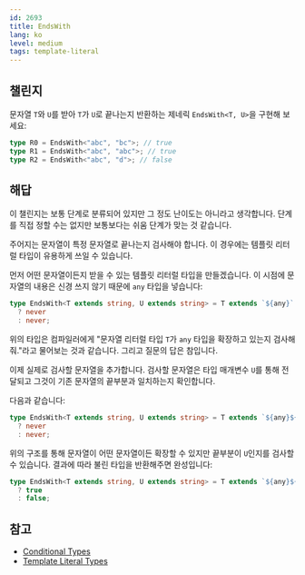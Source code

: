 ```yaml
---
id: 2693
title: EndsWith
lang: ko
level: medium
tags: template-literal
---
```


## 챌린지

문자열 `T`와 `U`를 받아 `T`가 `U`로 끝나는지 반환하는 제네릭 `EndsWith<T, U>`을 구현해 보세요:

```typescript
type R0 = EndsWith<"abc", "bc">; // true
type R1 = EndsWith<"abc", "abc">; // true
type R2 = EndsWith<"abc", "d">; // false
```

## 해답

이 챌린지는 보통 단계로 분류되어 있지만 그 정도 난이도는 아니라고 생각합니다.
단계를 직접 정할 수는 없지만 보통보다는 쉬움 단계가 맞는 것 같습니다.

주어지는 문자열이 특정 문자열로 끝나는지 검사해야 합니다.
이 경우에는 템플릿 리터럴 타입이 유용하게 쓰일 수 있습니다.

먼저 어떤 문자열이든지 받을 수 있는 템플릿 리터럴 타입을 만들겠습니다.
이 시점에 문자열의 내용은 신경 쓰지 않기 때문에 `any` 타입을 넣습니다:

```typescript
type EndsWith<T extends string, U extends string> = T extends `${any}`
  ? never
  : never;
```

위의 타입은 컴파일러에게 "문자열 리터럴 타입 `T`가 `any` 타입을 확장하고 있는지 검사해줘."라고 물어보는 것과 같습니다.
그리고 질문의 답은 참입니다.

이제 실제로 검사할 문자열을 추가합니다.
검사할 문자열은 타입 매개변수 `U`를 통해 전달되고 그것이 기존 문자열의 끝부분과 일치하는지 확인합니다.

다음과 같습니다:

```typescript
type EndsWith<T extends string, U extends string> = T extends `${any}${U}`
  ? never
  : never;
```

위의 구조를 통해 문자열이 어떤 문자열이든 확장할 수 있지만 끝부분이 `U`인지를 검사할 수 있습니다.
결과에 따라 불린 타입을 반환해주면 완성입니다:

```typescript
type EndsWith<T extends string, U extends string> = T extends `${any}${U}`
  ? true
  : false;
```

## 참고

- [Conditional Types](https://www.typescriptlang.org/docs/handbook/2/conditional-types.html)
- [Template Literal Types](https://www.typescriptlang.org/docs/handbook/release-notes/typescript-4-1.html#template-literal-types)
